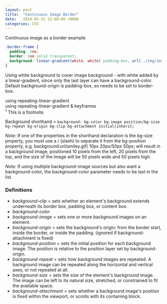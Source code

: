 ```yaml
---
layout: post
title:  "Continuous Image Border"
date:   2019-05-31 12:00:00 +0000
categories: CSS
---
```

<div class="default-grid border-frame">
 Continuous image as a border example
</div>
<!--more-->


```css
.border-frame {
  padding: 2em;
  border: 2em solid transparent;
  background: linear-gradient(white, white) padding-box, url(../img/image.jpg) border-box 0 /cover;
}
```

Using white background to cover image background - with white added by a linear-gradient, since only the last layer can have a background-color.
Default background-origin is padding-box, so needs to be set to border-box.

<div class="default-grid gradient-pattern">
 using repeating-linear-gradient
</div>

<div class="default-grid marching-ants">
 using repeating-linear-gradient & keyframes
</div>

<div class="footnote">
  <sup>1</sup> This is a footnote.
</div>


Background shorthand =
`background: bg-color bg-image position/bg-size bg-repeat bg-origin bg-clip bg-attachment initial|inherit;`

*Note:* If one of the properties in the shorthand declaration is the bg-size property, you must use a / (slash) to separate it from the bg-position property, e.g. background:url(smiley.gif) 10px 20px/50px 50px; will result in a background image, positioned 10 pixels from the left, 20 pixels from the top, and the size of the image will be 50 pixels wide and 50 pixels high.

*Note:* If using multiple background-image sources but also want a background-color, the background-color parameter needs to be last in the list.

### Definitions
- *background-clip* = sets whether an element's background extends underneath its border box, padding box, or content box.
- *background-color*
- *background-image* = sets one or more background images on an element.
- *background-origin* =  sets the background's origin: from the border start, inside the border, or inside the padding. (ignored if background-attachment is fixed)
- *background-position* = sets the initial position for each background image. The position is relative to the position layer set by background-origin.
- *background-repeat* = sets how background images are repeated. A background image can be repeated along the horizontal and vertical axes, or not repeated at all.
- *background-size* = sets the size of the element's background image. The image can be left to its natural size, stretched, or constrained to fit the available space.
- *background-attachment* = sets whether a background image's position is fixed within the viewport, or scrolls with its containing block.
